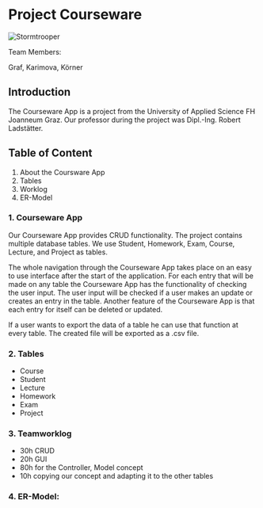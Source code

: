 # Project Courseware


![Stormtrooper](http://octodex.github.com/images/stormtroopocat.jpg "The Stormtroopocat")

Team Members:

Graf, Karimova, Körner

## Introduction

The Courseware App is a project from the University of Applied Science FH Joanneum Graz.
Our professor during the project was Dipl.-Ing. Robert Ladstätter.

## Table of Content

1. About the Coursware App
2. Tables
3. Worklog
4. ER-Model

### 1. Courseware App

Our Courseware App provides CRUD functionality.
The project contains multiple database tables.
We use Student, Homework, Exam, Course, Lecture, and Project as tables.

The whole navigation through the Courseware App takes place on an easy to use interface after the start of the application.
For each entry that will be made on any table the Courseware App has the functionality of checking the user input.
The user input will be checked if a user makes an update or creates an entry in the table.
Another feature of the Courseware App is that each entry for itself can be deleted or updated.

If a user wants to export the data of a table he can use that function at every table.
The created file will be exported as a .csv file.

### 2. Tables

+ Course
+ Student
+ Lecture
+ Homework
+ Exam
+ Project

### 3. Teamworklog

+ 30h CRUD
+ 20h GUI
+ 80h for the Controller, Model concept
+ 10h copying our concept and adapting it to the other tables

### 4. ER-Model:

![<ER-Model>](<https://github.com/McKorleone/fhj.swengb.project.courseware/blob/courseware/Courseware%20ER-Model%201.3.png>)

